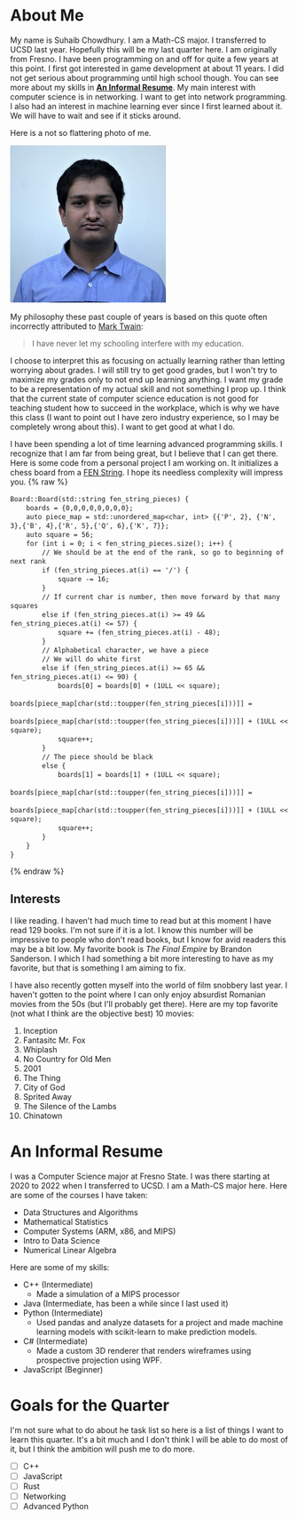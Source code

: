 # About Me
My name is Suhaib Chowdhury. I am a Math-CS major. I transferred to UCSD last year. Hopefully this will be my last quarter here. I am originally from Fresno. I have been programming on and off for quite a few years at this point. I first got interested in game development at about 11 years. I did not get serious about programming until high school though. You can see more about my skills in [**An Informal Resume**](#an-informal-resume). My main interest with computer science is in networking. I want to get into network programming. I also had an interest in machine learning ever since I first learned about it. We will have to wait and see if it sticks around.

Here is a not so flattering photo of me.

![me](me.jpg)

My philosophy these past couple of years is based on this quote often incorrectly attributed to [Mark Twain](https://marktwainstudies.com/the-apocryphal-twain-i-have-never-let-schooling-interfere-with-my-education/):
> I have never let my schooling interfere with my education.

I choose to interpret this as focusing on actually learning rather than letting worrying about grades. I will still try to get good grades, but I won't try to maximize my grades only to not end up learning anything. I want my grade to be a representation of my actual skill and not something I prop up. I think that the current state of computer science education is not good for teaching student how to succeed in the workplace, which is why we have this class (I want to point out I have zero industry experience, so I may be completely wrong about this). I want to get good at what I do. 

I have been spending a lot of time learning advanced programming skills. I recognize that I am far from being great, but I believe that I can get there. Here is some code from a personal project I am working on. It initializes a chess board from a [FEN String](https://en.wikipedia.org/wiki/Forsyth%E2%80%93Edwards_Notation). I hope its needless complexity will impress you.
{% raw %}
```
Board::Board(std::string fen_string_pieces) {
	boards = {0,0,0,0,0,0,0,0};
	auto piece_map = std::unordered_map<char, int> {{'P', 2}, {'N', 3},{'B', 4},{'R', 5},{'Q', 6},{'K', 7}};
	auto square = 56;
	for (int i = 0; i < fen_string_pieces.size(); i++) {
		// We should be at the end of the rank, so go to beginning of next rank
		if (fen_string_pieces.at(i) == '/') {
			square -= 16;
		} 
		// If current char is number, then move forward by that many squares
		else if (fen_string_pieces.at(i) >= 49 && fen_string_pieces.at(i) <= 57) {
			square += (fen_string_pieces.at(i) - 48);
		}
		// Alphabetical character, we have a piece
		// We will do white first
		else if (fen_string_pieces.at(i) >= 65 && fen_string_pieces.at(i) <= 90) {
			boards[0] = boards[0] + (1ULL << square);
			boards[piece_map[char(std::toupper(fen_string_pieces[i]))]] =
				 boards[piece_map[char(std::toupper(fen_string_pieces[i]))]] + (1ULL << square);
			square++;
		}
		// The piece should be black
		else {
			boards[1] = boards[1] + (1ULL << square);
			boards[piece_map[char(std::toupper(fen_string_pieces[i]))]] =
				 boards[piece_map[char(std::toupper(fen_string_pieces[i]))]] + (1ULL << square);
			square++;
		}
	}
}
```
{% endraw %}
## Interests
I like reading. I haven't had much time to read but at this moment I have read 129 books. I'm not sure if it is a lot. I know this number will be impressive to people who don't read books, but I know for avid readers this may be a bit low. My favorite book is _The Final Empire_ by Brandon Sanderson. I which I had something a bit more interesting to have as my favorite, but that is something I am aiming to fix.

I have also recently gotten myself into the world of film snobbery last year. I haven't gotten to the point where I can only enjoy absurdist Romanian movies from the 50s (but I'll probably get there). Here are my top favorite (not what I think are the objective best) 10 movies:
1. Inception
2. Fantasitc Mr. Fox
3. Whiplash
4. No Country for Old Men
5. 2001
6. The Thing
7. City of God
8. Sprited Away
9. The Silence of the Lambs
10. Chinatown  

# An Informal Resume
I was a Computer Science major at Fresno State. I was there starting at 2020 to 2022 when I transferred to UCSD. I am a Math-CS major here. Here are some of the courses I have taken:
- Data Structures and Algorithms
- Mathematical Statistics
- Computer Systems (ARM, x86, and MIPS)
- Intro to Data Science
- Numerical Linear Algebra

Here are some of my skills:
- C++ (Intermediate)
    -  Made a simulation of a MIPS processor
- Java (Intermediate, has been a while since I last used it)
- Python (Intermediate)
    - Used pandas and analyze datasets for a project and made machine learning models with scikit-learn to make prediction models.  
- C# (Intermediate)
    - Made a custom 3D renderer that renders wireframes using prospective projection using WPF.
- JavaScript (Beginner)

# Goals for the Quarter
I'm not sure what to do about he task list so here is a list of things I want to learn this quarter. It's a bit much and I don't think I will be able to do most of it, but I think the ambition will push me to do more.
- [ ] C++
- [ ] JavaScript
- [ ] Rust
- [ ] Networking
- [ ] Advanced Python
